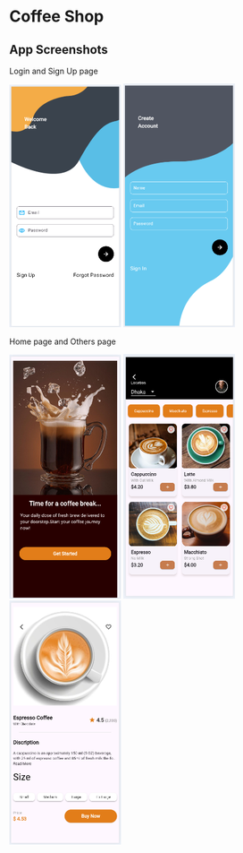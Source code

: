 #  Coffee Shop
##  App Screenshots

Login and Sign Up page

<p float="left">
  <img src="assets/screenshots/login_page.png" width="200"/>
  <img src="assets/screenshots/signup.png" width="200"/>
</p>
Home page and Others page
<p float="left">
  <img src="assets/screenshots/splash_page.png" width="200"/>
  <img src="assets/screenshots/home_page.png" width="200"/>
  <img src="assets/screenshots/coffee_details_page.png" width="200"/>
</p>
